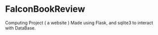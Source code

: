 # FalconBookReview
Computing Project ( a website )
Made using Flask, and sqlite3 to interact with DataBase.
